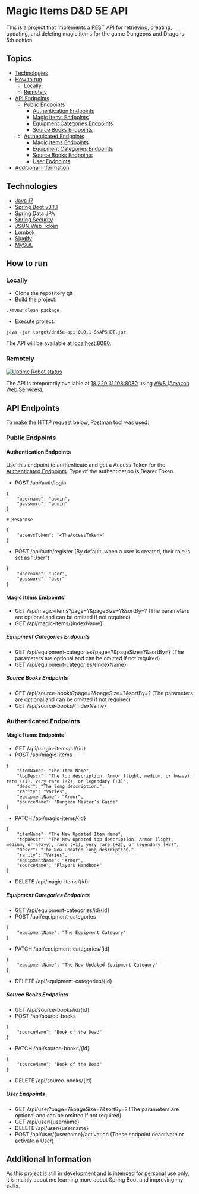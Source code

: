 # Magic Items D&D 5E API

This is a project that implements a REST API for retrieving, creating, updating, and deleting magic items for the game
Dungeons and Dragons 5th edition.

## Topics

- [Technologies](https://github.com/jawwadbr/dnd5e-magicItems-api#technologies)
- [How to run](https://github.com/jawwadbr/dnd5e-magicItems-api#how-to-run)
    * [Locally](https://github.com/jawwadbr/dnd5e-magicItems-api#locally)
    * [Remotely](https://github.com/jawwadbr/dnd5e-magicItems-api#remotely)
- [API Endpoints](https://github.com/jawwadbr/dnd5e-magicItems-api#api-endpoints)
    * [Public Endpoints](https://github.com/jawwadbr/dnd5e-magicItems-api#magic-items-endpoints)
      * [Authentication Endpoints](https://github.com/jawwadbr/dnd5e-magicItems-api#authentication-endpoints)
      * [Magic Items Endpoints](https://github.com/jawwadbr/dnd5e-magicItems-api#magic-items-endpoints)
      * [Equipment Categories Endpoints](https://github.com/jawwadbr/dnd5e-magicItems-api#equipment-categories-endpoints)
      * [Source Books Endpoints](https://github.com/jawwadbr/dnd5e-magicItems-api#source-books-endpoints)
    * [Authenticated Endpoints](https://github.com/jawwadbr/dnd5e-magicItems-api#authenticated-endpoints)
      * [Magic Items Endpoints](https://github.com/jawwadbr/dnd5e-magicItems-api#magic-items-endpoints-1)
      * [Equipment Categories Endpoints](https://github.com/jawwadbr/dnd5e-magicItems-api#equipment-categories-endpoints-1)
      * [Source Books Endpoints](https://github.com/jawwadbr/dnd5e-magicItems-api#source-books-endpoints-1)
      * [User Endpoints](https://github.com/jawwadbr/dnd5e-magicItems-api#user-endpoints)
- [Additional Information](https://github.com/jawwadbr/dnd5e-magicItems-api#additional-information)

## Technologies

- [Java 17](https://docs.oracle.com/en/java/javase/17/)
- [Spring Boot v3.1.1](https://spring.io/projects/spring-boot)
- [Spring Data JPA](https://docs.spring.io/spring-data/data-jpa/docs/current/reference/html/#repositories)
- [Spring Security](https://docs.spring.io/spring-security/reference/index.html)
- [JSON Web Token](https://jwt.io/introduction)
- [Lombok](https://projectlombok.org/features/)
- [Slugify](https://github.com/slugify/slugify)
- [MySQL](https://dev.mysql.com/doc/)

## How to run

### Locally

- Clone the repository git
- Build the project:

```
./mvnw clean package
```

- Execute project:

```
java -jar target/dnd5e-api-0.0.1-SNAPSHOT.jar
```

The API will be available at [localhost:8080](http://localhost:8080).

### Remotely
[![Uptime Robot status](https://img.shields.io/uptimerobot/status/m795208943-9f8534bbaa41a8e3fe311c61.svg)](https://stats.uptimerobot.com/rGj26FwD08)

The API is temporarily available at [18.229.31.108:8080](http://18.229.31.108:8080/api/magic-items) using [AWS (Amazon Web Services)](https://aws.amazon.com/pt/?nc2=h_lg).

## API Endpoints

To make the HTTP request below, [Postman](https://www.postman.com) tool was used:

### Public Endpoints

#### Authentication Endpoints

Use this endpoint to authenticate and get a Access Token for the [Authenticated Endpoints](https://github.com/jawwadbr/dnd5e-magicItems-api#authenticated-endpoints). Type of the authentication is Bearer Token.

- POST /api/auth/login
```
{
    "username": "admin",
    "password": "admin"
}

# Response

{
    "accessToken": "<TheAccessToken>"
}
```
- POST /api/auth/register (By default, when a user is created, their role is set as "User")
```
{
    "username": "user",
    "password": "user"
}
```

#### Magic Items Endpoints

- GET /api/magic-items?page=?&pageSize=?&sortBy=? (The parameters are optional and can be omitted if not required)
- GET /api/magic-items/{indexName}

##### Equipment Categories Endpoints

- GET /api/equipment-categories?page=?&pageSize=?&sortBy=? (The parameters are optional and can be omitted if not required)
- GET /api/equipment-categories/{indexName}

##### Source Books Endpoints

- GET /api/source-books?page=?&pageSize=?&sortBy=? (The parameters are optional and can be omitted if not required)
- GET /api/source-books/{indexName}

### Authenticated Endpoints

#### Magic Items Endpoints

- GET /api/magic-items/id/{id}
- POST /api/magic-items

```
{
    "itemName": "The Item Name",
    "topDescr": "The top description. Armor (light, medium, or heavy), rare (+1), very rare (+2), or legendary (+3)",
    "descr": "The long description.",
    "rarity": "Varies",
    "equipmentName": "Armor",
    "sourceName": "Dungeon Master’s Guide"
}
```

- PATCH /api/magic-items/{id}

```
{
    "itemName": "The New Updated Item Name",
    "topDescr": "The New Updated top description. Armor (light, medium, or heavy), rare (+1), very rare (+2), or legendary (+3)",
    "descr": "The New Updated long description.",
    "rarity": "Varies",
    "equipmentName": "Armor",
    "sourceName": "Players Handbook"
}
```

- DELETE /api/magic-items/{id}

##### Equipment Categories Endpoints

- GET /api/equipment-categories/id/{id}
- POST /api/equipment-categories

```
{
    "equipmentName": "The Equipment Category"
}
```

- PATCH /api/equipment-categories/{id}

```
{
    "equipmentName": "The New Updated Equipment Category"
}
```

- DELETE /api/equipment-categories/{id}

##### Source Books Endpoints

- GET /api/source-books/id/{id}
- POST /api/source-books

```
{
    "sourceName": "Book of the Dead"
}
```

- PATCH /api/source-books/{id}

```
{
    "sourceName": "Book of the Dead"
}
```

- DELETE /api/source-books/{id}

##### User Endpoints

- GET /api/user?page=?&pageSize=?&sortBy=? (The parameters are optional and can be omitted if not required)
- GET /api/user/{username}
- DELETE /api/user/{username}
- POST /api/user/{username}/activation (These endpoint deactivate or activate a User)

## Additional Information

As this project is still in development and is intended for personal use only, it is mainly about me learning more about
Spring Boot and improving my skills.


